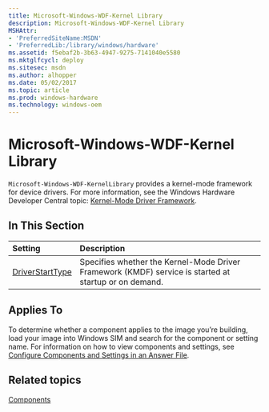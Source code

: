 ```yaml
---
title: Microsoft-Windows-WDF-Kernel Library
description: Microsoft-Windows-WDF-Kernel Library
MSHAttr:
- 'PreferredSiteName:MSDN'
- 'PreferredLib:/library/windows/hardware'
ms.assetid: f5ebaf2b-3b63-4947-9275-7141040e5580
ms.mktglfcycl: deploy
ms.sitesec: msdn
ms.author: alhopper
ms.date: 05/02/2017
ms.topic: article
ms.prod: windows-hardware
ms.technology: windows-oem
---
```

# Microsoft-Windows-WDF-Kernel Library

`Microsoft-Windows-WDF-KernelLibrary` provides a kernel-mode framework for device drivers. For more information, see the Windows Hardware Developer Central topic: [Kernel-Mode Driver Framework](http://go.microsoft.com/fwlink/?LinkId=143072).

## In This Section

| Setting                 | Description                                                                           |
|:------------------------|:--------------------------------------------------------------------------------------|
| [DriverStartType](microsoft-windows-wdf-kernel-library-driverstarttype.md) | Specifies whether the Kernel-Mode Driver Framework (KMDF) service is started at startup or on demand. |

## Applies To

To determine whether a component applies to the image you’re building, load your image into Windows SIM and search for the component or setting name. For information on how to view components and settings, see [Configure Components and Settings in an Answer File](https://docs.microsoft.com/en-us/windows-hardware/customize/desktop/wsim/configure-components-and-settings-in-an-answer-file).

## Related topics

[Components](components-b-unattend.md)